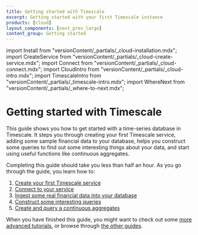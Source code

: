 ```yaml
---
title: Getting started with Timescale
excerpt: Getting started with your first Timescale instance
products: [cloud]
layout_components: [next_prev_large]
content_group: Getting started
---
```


import Install from "versionContent/_partials/_cloud-installation.mdx";
import CreateService from "versionContent/_partials/_cloud-create-service.mdx";
import Connect from "versionContent/_partials/_cloud-connect.mdx";
import CloudIntro from "versionContent/_partials/_cloud-intro.mdx";
import TimescaleIntro from "versionContent/_partials/_timescale-intro.mdx";
import WhereNext from "versionContent/_partials/_where-to-next.mdx";

# Getting started with Timescale

<TimescaleIntro />

This guide shows you how to get started with a time-series database in
Timescale. It steps you through creating your first Timescale service, adding
some sample financial data to your database, helps you construct some queries to
find out some interesting things about your data, and start using useful
functions like continuous aggregates.

<CloudIntro />

Completing this guide should take you less than half an hour. As you go through
the guide, you learn how to:

1.  [Create your first Timescale service][services-create]
1.  [Connect to your service][services-connect]
1.  [Ingest some real financial data into your database][ingest-data]
1.  [Construct some interesting queries][queries]
1.  [Create and query a continuous aggregates][caggs]

When you have finished this guide, you might want to check out some
[more advanced tutorials][tutorials], or browse through
[the other guides][use-timescale].

[tutorials]: /tutorials/:currentVersion:/
[use-timescale]: /use-timescale/:currentVersion:/
[services-create]: /getting-started/:currentVersion:/services#create-your-timescale-account
[services-connect]: /getting-started/:currentVersion:/services/#connect-to-your-service
[ingest-data]: /getting-started/:currentVersion:/time-series-data/
[queries]: /getting-started/:currentVersion:/queries/
[caggs]: /getting-started/:currentVersion:/aggregation/

